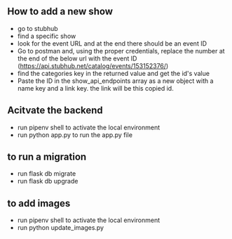 ## How to add a new show
- go to stubhub
- find a specific show
- look for the event URL and at the end there should be an event ID
- Go to postman and, using the proper credentials, replace the number at the end of the below url with the event ID (https://api.stubhub.net/catalog/events/153152376/)
- find the categories key in the returned value and get the id's value
- Paste the ID in the show_api_endpoints array as a new object with a name key and a link key. the link will be this copied id.

## Acitvate the backend
- run pipenv shell to activate the local environment
- run python app.py to run the app.py file

## to run a migration
- run flask db migrate
- run flask db upgrade

## to add images
- run pipenv shell to activate the local environment
- run python update_images.py
